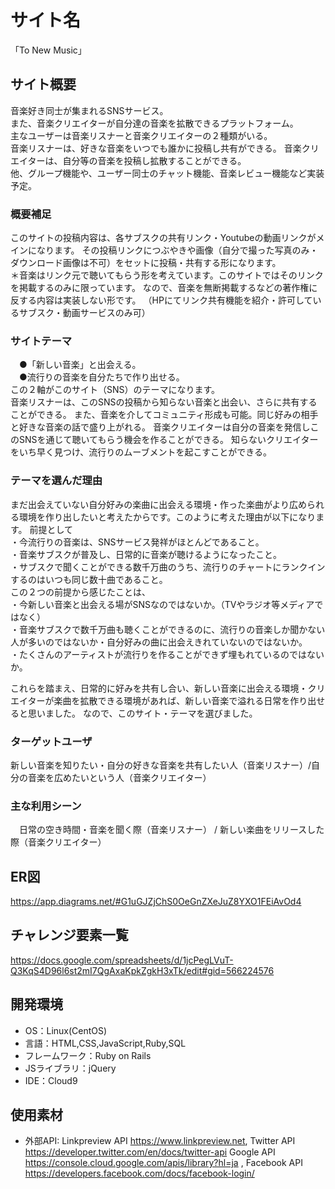 # サイト名
「To New Music」

## サイト概要
音楽好き同士が集まれるSNSサービス。<br>
また、音楽クリエイターが自分達の音楽を拡散できるプラットフォーム。<br>
主なユーザーは音楽リスナーと音楽クリエイターの２種類がいる。<br>
音楽リスナーは、好きな音楽をいつでも誰かに投稿し共有ができる。
音楽クリエイターは、自分等の音楽を投稿し拡散することができる。<br>
他、グループ機能や、ユーザー同士のチャット機能、音楽レビュー機能など実装予定。

### 概要補足
このサイトの投稿内容は、各サブスクの共有リンク・Youtubeの動画リンクがメインになります。
その投稿リンクにつぶやきや画像（自分で撮った写真のみ・ダウンロード画像は不可）をセットに投稿・共有する形になります。<br>
＊音楽はリンク元で聴いてもらう形を考えています。このサイトではそのリンクを掲載するのみに限っています。
なので、音楽を無断掲載するなどの著作権に反する内容は実装しない形です。
（HPにてリンク共有機能を紹介・許可しているサブスク・動画サービスのみ可）


### サイトテーマ
　●「新しい音楽」と出会える。<br>
　●流行りの音楽を自分たちで作り出せる。　　<br>
この２軸がこのサイト（SNS）のテーマになります。　　<br>
音楽リスナーは、このSNSの投稿から知らない音楽と出会い、さらに共有することができる。
また、音楽を介してコミュニティ形成も可能。同じ好みの相手と好きな音楽の話で盛り上がれる。
音楽クリエイターは自分の音楽を発信しこのSNSを通じて聴いてもらう機会を作ることができる。
知らないクリエイターをいち早く見つけ、流行りのムーブメントを起こすことができる。


### テーマを選んだ理由
まだ出会えていない自分好みの楽曲に出会える環境・作った楽曲がより広められる環境を作り出したいと考えたからです。このように考えた理由が以下になります。
前提として<br>
・今流行りの音楽は、SNSサービス発祥がほとんどであること。<br>
・音楽サブスクが普及し、日常的に音楽が聴けるようになったこと。<br>
・サブスクで聞くことができる数千万曲のうち、流行りのチャートにランクインするのはいつも同じ数十曲であること。<br>
この２つの前提から感じたことは、<br>
・今新しい音楽と出会える場がSNSなのではないか。（TVやラジオ等メディアではなく）<br>
・音楽サブスクで数千万曲も聴くことができるのに、流行りの音楽しか聞かない人が多いのではないか・自分好みの曲に出会えきれていないのではないか。<br>
・たくさんのアーティストが流行りを作ることができず埋もれているのではないか。<br>

これらを踏まえ、日常的に好みを共有し合い、新しい音楽に出会える環境・クリエイターが楽曲を拡散できる環境があれば、新しい音楽で溢れる日常を作り出せると思いました。
なので、このサイト・テーマを選びました。


### ターゲットユーザ
新しい音楽を知りたい・自分の好きな音楽を共有したい人（音楽リスナー）/自分の音楽を広めたいという人（音楽クリエイター）


### 主な利用シーン
　日常の空き時間・音楽を聞く際（音楽リスナー） / 新しい楽曲をリリースした際（音楽クリエイター）

## ER図
https://app.diagrams.net/#G1uGJZjChS0OeGnZXeJuZ8YXO1FEiAvOd4


## チャレンジ要素一覧
https://docs.google.com/spreadsheets/d/1jcPegLVuT-Q3KqS4D96l6st2mI7QgAxaKpkZgkH3xTk/edit#gid=566224576

## 開発環境
- OS：Linux(CentOS)
- 言語：HTML,CSS,JavaScript,Ruby,SQL
- フレームワーク：Ruby on Rails
- JSライブラリ：jQuery
- IDE：Cloud9

## 使用素材
- 外部API: Linkpreview API  https://www.linkpreview.net, Twitter API https://developer.twitter.com/en/docs/twitter-api Google API https://console.cloud.google.com/apis/library?hl=ja , Facebook API https://developers.facebook.com/docs/facebook-login/

